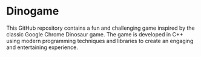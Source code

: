 # Dinogame
This GitHub repository contains a fun and challenging game inspired by the classic Google Chrome Dinosaur game. The game is developed in C++ using modern programming techniques and libraries to create an engaging and entertaining experience.
